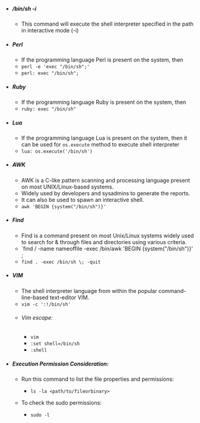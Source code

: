 - ##### /bin/sh -i

	- This command will execute the shell interpreter specified in the path in interactive mode (-i)

- ##### Perl

	- If the programming language Perl is present on the system, then
	- `perl -e 'exec "/bin/sh";'`
	- `perl: exec "/bin/sh";`

- ##### Ruby

	- If the programming language Ruby is present on the system, then
	- `ruby: exec "/bin/sh"`

- ##### Lua 

	- If the programming language Lua is present on the system,   then it can be used for `os.execute` method to execute shell interpreter
	- `lua: os.execute('/bin/sh')`

- ##### AWK

	- AWK is a C-like pattern scanning and processing language present on most UNIX/Linux-based systems.
	- Widely used by developers and sysadmins to generate the reports.
	- It can also be used  to spawn an interactive shell.
	- `awk 'BEGIN {system("/bin/sh")}'`

- ##### Find

	- Find is a command present on most Unix/Linux systems widely used to search for & through files and directories using various criteria.
	- `find / -name nameoffile -exec /bin/awk 'BEGIN {system("/bin/sh")}' \;
	- `find . -exec /bin/sh \; -quit` 

- ##### VIM

	- The shell interpreter language from within the popular command-line-based text-editor VIM.
	- `vim -c ':!/bin/sh'`
	- ###### Vim escape:
		- `vim`
		- `:set shell=/bin/sh`
		- `:shell`

- ##### Execution Permission Consideration:

	- Run this command to list the file properties and permissions:
	
		- `ls -la <path/to/fileorbinary>`
	
	- To check the sudo permissions:
	
		- `sudo -l`




